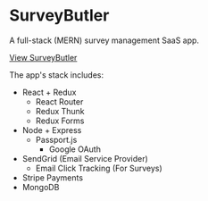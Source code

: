# SurveyButler
A full-stack (MERN) survey management SaaS app.

[View SurveyButler](https://surveybutler.herokuapp.com/)

The app's stack includes:
- React + Redux
  - React Router
  - Redux Thunk
  - Redux Forms
- Node + Express
  - Passport.js
    - Google OAuth
- SendGrid (Email Service Provider)
  - Email Click Tracking (For Surveys)
- Stripe Payments
- MongoDB